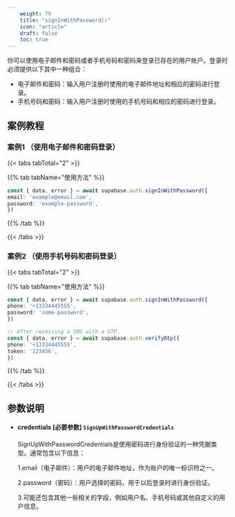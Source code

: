 ```yaml
---
    weight: 79
    title: "signInWithPassword()"
    icon: "article"
    draft: false
    toc: true
---
```


你可以使用电子邮件和密码或者手机号码和密码来登录已存在的用户账户。登录时必须提供以下其中一种组合：

* 电子邮件和密码：输入用户注册时使用的电子邮件地址和相应的密码进行登录。
* 手机号码和密码：输入用户注册时使用的手机号码和相应的密码进行登录。






## 案例教程

### 案例1 （使用电子邮件和密码登录）

{{< tabs tabTotal="2" >}}



{{% tab tabName="使用方法" %}}



  ```ts
const { data, error } = await supabase.auth.signInWithPassword({
  email: 'example@email.com',
  password: 'example-password',
})
  ```



{{% /tab %}}

{{< /tabs >}}


### 案例2 （使用手机号码和密码登录）

{{< tabs tabTotal="2" >}}



{{% tab tabName="使用方法" %}}



  ```ts
const { data, error } = await supabase.auth.signInWithPassword({
  phone: '+13334445555',
  password: 'some-password',
})

// After receiving a SMS with a OTP.
const { data, error } = await supabase.auth.verifyOtp({
  phone: '+13334445555',
  token: '123456',
})
  ```



{{% /tab %}}

{{< /tabs >}}





## 参数说明


<ul className="method-list-group">
  
<li className="method-list-item">
  <h4 className="method-list-item-label">
    <span className="method-list-item-label-name">
      credentials
    </span>
    <span className="method-list-item-label-badge required">
      [必要参数]
    </span>
    <span className="method-list-item-validation">
      <code>SignUpWithPasswordCredentials</code> 
    </span>
  </h4>
  <div class="method-list-item-description">

SignUpWithPasswordCredentials是使用密码进行身份验证的一种凭据类型。通常包含以下信息：

1.email（电子邮件）：用户的电子邮件地址，作为账户的唯一标识符之一。

2.password（密码）：用户选择的密码，用于以后登录时进行身份验证。

3.可能还包含其他一些相关的字段，例如用户名、手机号码或其他自定义的用户信息。

  </div>
  

</li>

</ul>
